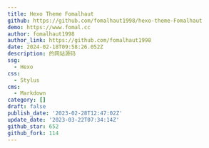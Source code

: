 ```yaml
---
title: Hexo Theme Fomalhaut
github: https://github.com/fomalhaut1998/hexo-theme-Fomalhaut
demo: https://www.fomal.cc
author: fomalhaut1998
author_link: https://github.com/fomalhaut1998
date: 2024-02-18T09:58:26.052Z
description: 的网站源码
ssg:
  - Hexo
css:
  - Stylus
cms:
  - Markdown
category: []
draft: false
publish_date: '2023-02-28T12:47:02Z'
update_date: '2023-03-22T07:34:14Z'
github_star: 652
github_fork: 114
---
```

